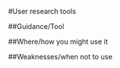 #User research tools

##Guidance/Tool
 
 
##Where/how you might use it
 
 
##Weaknesses/when not to use
 
